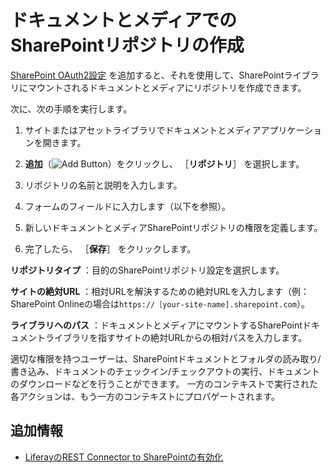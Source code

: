 # ドキュメントとメディアでのSharePointリポジトリの作成

[SharePoint OAuth2設定](./enabling-liferays-rest-connector-to-sharepoint.md#adding-a-sharepoint-oauth2-configuration) を追加すると、それを使用して、SharePointライブラリにマウントされるドキュメントとメディアにリポジトリを作成できます。

次に、次の手順を実行します。

1. サイトまたはアセットライブラリでドキュメントとメディアアプリケーションを開きます。

1. **追加**（![Add Button](../../../../images/icon-add.png)）をクリックし、 ［**リポジトリ**］ を選択します。

1. リポジトリの名前と説明を入力します。

1. フォームのフィールドに入力します（以下を参照）。

1. 新しいドキュメントとメディアSharePointリポジトリの権限を定義します。

1. 完了したら、 ［**保存**］ をクリックします。

**リポジトリタイプ** ：目的のSharePointリポジトリ設定を選択します。

**サイトの絶対URL** ：相対URLを解決するための絶対URLを入力します（例：SharePoint Onlineの場合は`https://［your-site-name].sharepoint.com`）。

**ライブラリへのパス** ：ドキュメントとメディアにマウントするSharePointドキュメントライブラリを指すサイトの絶対URLからの相対パスを入力します。

適切な権限を持つユーザーは、SharePointドキュメントとフォルダの読み取り/書き込み、ドキュメントのチェックイン/チェックアウトの実行、ドキュメントのダウンロードなどを行うことができます。 一方のコンテキストで実行された各アクションは、もう一方のコンテキストにプロパゲートされます。

<a name="additional-information" />

## 追加情報

* [LiferayのREST Connector to SharePointの有効化](./enabling-liferays-rest-connector-to-sharepoint.md)
